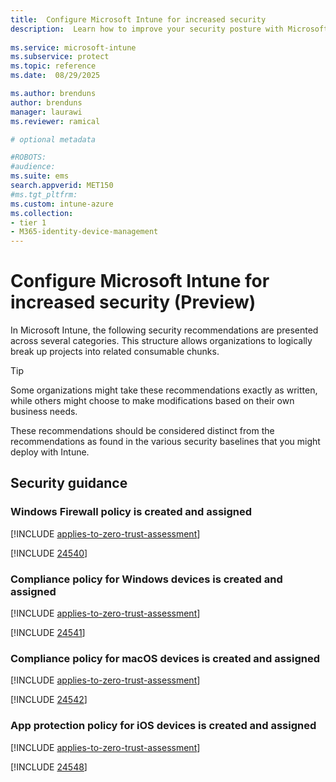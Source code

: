 ```yaml
---
title:  Configure Microsoft Intune for increased security
description:  Learn how to improve your security posture with Microsoft Intune.
 
ms.service: microsoft-intune
ms.subservice: protect
ms.topic: reference
ms.date:  08/29/2025

ms.author: brenduns
author: brenduns
manager: laurawi
ms.reviewer: ramical

# optional metadata

#ROBOTS:
#audience:
ms.suite: ems
search.appverid: MET150
#ms.tgt_pltfrm:
ms.custom: intune-azure
ms.collection:
- tier 1
- M365-identity-device-management
--- 
```

 
# Configure Microsoft Intune for increased security (Preview)

In Microsoft Intune, the following security recommendations are presented across several categories. This structure allows organizations to logically break up projects into related consumable chunks.

> [!TIP]
> Some organizations might take these recommendations exactly as written, while others might choose to make modifications based on their own business needs.
>
> These recommendations should be considered distinct from the recommendations as found in the various security baselines that you might deploy with Intune.


<!-- Subsequent articles to use a similar name structure with actual names to TBD.  Initial proposed ToC structure:

Set up Microsoft Intune
 > URLs and IPI address endpoints
 > Set up Intune subscription
 > Manage roles and permissions
 > Configure security recommendations using Zero Trust  
   > Configure security recommendations using Zero Trust [../protect/zero-trust-configure-security.md]
   > Sub 1  [../protect/zero-trust-group1.md]
   > Sub 2  [../protect/zero-trust-group2.md]
   
-->

## Security guidance

### Windows Firewall policy is created and assigned<!-- 24540 -->
[!INCLUDE [applies-to-zero-trust-assessment](./includes/secure-recommendations/applies-to-zero-trust-assessment.md)]

[!INCLUDE [24540](./includes/secure-recommendations/24540.md)]

### Compliance policy for Windows devices is created and assigned<!-- 24541 -->
[!INCLUDE [applies-to-zero-trust-assessment](./includes/secure-recommendations/applies-to-zero-trust-assessment.md)]

[!INCLUDE [24541](./includes/secure-recommendations/24541.md)]

### Compliance policy for macOS devices is created and assigned<!-- 24542 -->
[!INCLUDE [applies-to-zero-trust-assessment](./includes/secure-recommendations/applies-to-zero-trust-assessment.md)]

[!INCLUDE [24542](./includes/secure-recommendations/24542.md)]

### App protection policy for iOS devices is created and assigned<!-- 24548 -->
[!INCLUDE [applies-to-zero-trust-assessment](./includes/secure-recommendations/applies-to-zero-trust-assessment.md)]

[!INCLUDE [24548](./includes/secure-recommendations/24548.md)]

### 